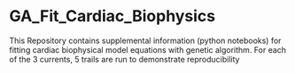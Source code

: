 # GA_Fit_Cardiac_Biophysics
This Repository contains supplemental information (python notebooks) for fitting cardiac biophysical model equations with genetic algorithm. For each of the 3 currents, 5 trails are run to demonstrate reproducibility
